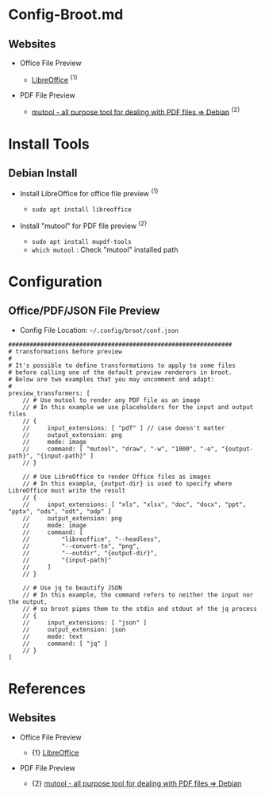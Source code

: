 # Config-Broot.md

## Websites

* Office File Preview
  * [LibreOffice](https://www.libreoffice.org/) <sup>{1}</sup>

* PDF File Preview
  * [mutool - all purpose tool for dealing with PDF files => Debian](https://manpages.debian.org/jessie/mupdf-tools/mutool.1) <sup>{2}</sup>

# Install Tools

## Debian Install

* Install LibreOffice for office file preview <sup>{1}</sup>
  * `sudo apt install libreoffice`

* Install "mutool" for PDF file preview <sup>{2}</sup>
  * `sudo apt install mupdf-tools`
  * `which mutool` : Check "mutool" installed path

# Configuration

## Office/PDF/JSON File Preview

* Config File Location: `~/.config/broot/conf.json`

```hjson
###############################################################
# transformations before preview
#
# It's possible to define transformations to apply to some files
# before calling one of the default preview renderers in broot.
# Below are two examples that you may uncomment and adapt:
#
preview_transformers: [
    // # Use mutool to render any PDF file as an image
    // # In this example we use placeholders for the input and output files
    // {
    //     input_extensions: [ "pdf" ] // case doesn't matter
    //     output_extension: png
    //     mode: image
    //     command: [ "mutool", "draw", "-w", "1000", "-o", "{output-path}", "{input-path}" ]
    // }

    // # Use LibreOffice to render Office files as images
    // # In this example, {output-dir} is used to specify where LibreOffice must write the result
    // {
    //     input_extensions: [ "xls", "xlsx", "doc", "docx", "ppt", "pptx", "ods", "odt", "odp" ]
    //     output_extension: png
    //     mode: image
    //     command: [
    //         "libreoffice", "--headless",
    //         "--convert-to", "png",
    //         "--outdir", "{output-dir}",
    //         "{input-path}"
    //     ]
    // }

    // # Use jq to beautify JSON
    // # In this example, the command refers to neither the input nor the output,
    // # so broot pipes them to the stdin and stdout of the jq process
    // {
    //     input_extensions: [ "json" ]
    //     output_extension: json
    //     mode: text
    //     command: [ "jq" ]
    // }
]
```

# References

## Websites

* Office File Preview
  * {1} [LibreOffice](https://www.libreoffice.org/)

* PDF File Preview
  * {2} [mutool - all purpose tool for dealing with PDF files => Debian](https://manpages.debian.org/jessie/mupdf-tools/mutool.1)
